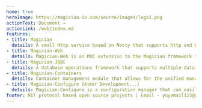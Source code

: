 ```yaml
---
home: true
heroImage: https://magician-io.com/source/images/logo1.png
actionText: Document →
actionLink: /web/index.md
features:
- title: Magician
  details: A small Http service based on Netty that supports http and WebSocket and can use annotations to declare Handler, If you want to develop an http service with netty but find it cumbersome, then Magician may help you.
- title: Magician-Web
  details: Magician-Web is an MVC extension to the Magician framework that supports controller management, interceptors, JWT, automatic parameter validation, entity receiving parameters and more.
- title: Magician-JDBC
  details: A database operations framework that supports multiple data sources, transaction management, paging queries, single table operations without SQL, complex operations can write their own SQL, support for entity parameters, support for {} and ? placeholder
- title: Magician-Containers
  details: Container management module that allows for the unified management of beans in a project, which brings two extensions, AOP and timed tasks
- title: Magician-Configure（Under Development...）
  details: Magician-Configure is a configuration manager that can easily read configuration files from external, remote, and local(class resource directories) and cache them in key-value form in the project. When fetching configuration data, if it is not in the cache, it will automatically go to the environment variables to fetch
footer: MIT protocol based open source projects | Email - yuyemail123@gmail.com
---
```


